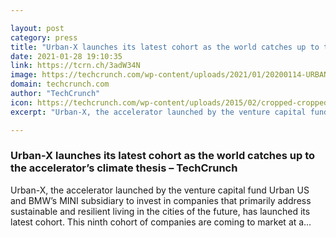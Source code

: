 ```yaml
---

layout: post
category: press
title: "Urban-X launches its latest cohort as the world catches up to the accelerator’s climate thesis"
date: 2021-01-28 19:10:35
link: https://tcrn.ch/3adW34N
image: https://techcrunch.com/wp-content/uploads/2021/01/20200114-URBAN-X-Prototyping_0152_WEB.jpg?w=400
domain: techcrunch.com
author: "TechCrunch"
icon: https://techcrunch.com/wp-content/uploads/2015/02/cropped-cropped-favicon-gradient.png?w=180
excerpt: "Urban-X, the accelerator launched by the venture capital fund Urban US and BMW’s MINI subsidiary to invest in companies that primarily address sustainable and resilient living in the cities of the future, has launched its latest cohort. This ninth cohort of companies are coming to market at a…"

---
```


### Urban-X launches its latest cohort as the world catches up to the accelerator’s climate thesis – TechCrunch

Urban-X, the accelerator launched by the venture capital fund Urban US and BMW’s MINI subsidiary to invest in companies that primarily address sustainable and resilient living in the cities of the future, has launched its latest cohort. This ninth cohort of companies are coming to market at a…
